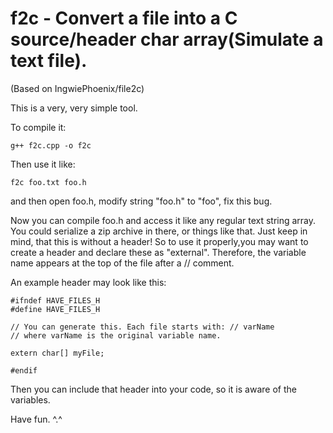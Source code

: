 # f2c - Convert a file into a C source/header char array(Simulate a text file).
(Based on IngwiePhoenix/file2c)

This is a very, very simple tool. 

To compile it:

	g++ f2c.cpp -o f2c
	
Then use it like:

	f2c foo.txt foo.h
  
  and then open foo.h, modify string "foo.h" to "foo", fix this bug.
	
Now you can compile foo.h and access it like any regular text string array. You could serialize a zip archive in there, or things like that. Just keep in mind, that this is without a header! So to use it properly,you may want to create a header and declare these as "external". Therefore, the variable name appears at the top of the file after a // comment.

An example header may look like this:

	#ifndef HAVE_FILES_H
	#define HAVE_FILES_H
	
	// You can generate this. Each file starts with: // varName
	// where varName is the original variable name.
	
	extern char[] myFile;
	
	#endif
	
Then you can include that header into your code, so it is aware of the variables.

Have fun. ^.^
